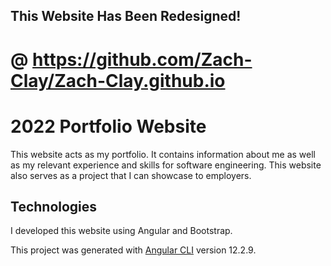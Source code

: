 ## This Website Has Been Redesigned!
# @ https://github.com/Zach-Clay/Zach-Clay.github.io

# 2022 Portfolio Website
This website acts as my portfolio. It contains information about me as well as my relevant experience and skills for software engineering. This website also serves as a project that I can showcase to employers.

## Technologies
I developed this website using Angular and Bootstrap.

This project was generated with [Angular CLI](https://github.com/angular/angular-cli) version 12.2.9.
